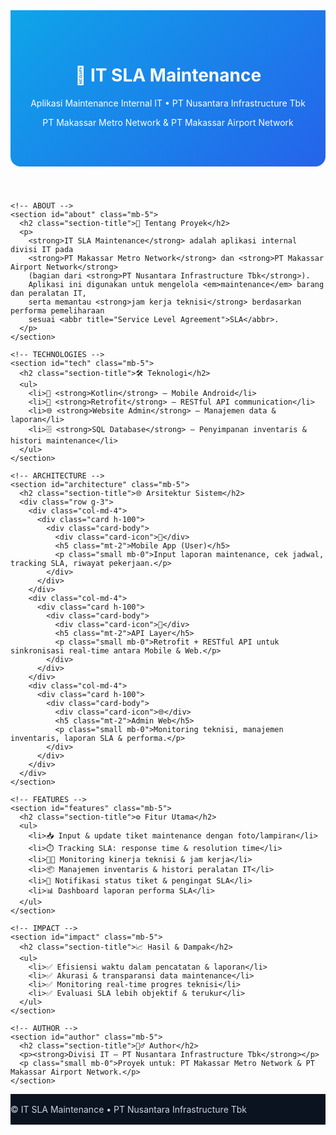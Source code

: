 <!doctype html>
<html lang="id">
<head>
  <meta charset="utf-8">
  <meta name="viewport" content="width=device-width, initial-scale=1">
  <title>IT SLA Maintenance – PT Nusantara Infrastructure Tbk</title>
  <link href="https://cdn.jsdelivr.net/npm/bootstrap@5.3.3/dist/css/bootstrap.min.css" rel="stylesheet">
  <style>
    .hero {
      background: linear-gradient(135deg, #0ea5e9, #2563eb);
      color: #fff;
      padding: 3rem 0;
      border-bottom-left-radius: 1rem;
      border-bottom-right-radius: 1rem;
    }
    .section-title { font-weight: 700; margin-bottom: 1rem; }
    .card-icon { font-size: 1.5rem; }
    .footer { background: #0b1220; color: #cbd5e1; padding: 1rem 0; }
  </style>
</head>
<body>

  <!-- HERO -->
  <header class="hero text-center">
    <div class="container">
      <h1 class="fw-bold">🔧 IT SLA Maintenance</h1>
      <p class="lead mb-0">Aplikasi Maintenance Internal IT • PT Nusantara Infrastructure Tbk</p>
      <p class="small">PT Makassar Metro Network & PT Makassar Airport Network</p>
    </div>
  </header>

  <main class="container my-5">

    <!-- ABOUT -->
    <section id="about" class="mb-5">
      <h2 class="section-title">📌 Tentang Proyek</h2>
      <p>
        <strong>IT SLA Maintenance</strong> adalah aplikasi internal divisi IT pada 
        <strong>PT Makassar Metro Network</strong> dan <strong>PT Makassar Airport Network</strong> 
        (bagian dari <strong>PT Nusantara Infrastructure Tbk</strong>). 
        Aplikasi ini digunakan untuk mengelola <em>maintenance</em> barang dan peralatan IT, 
        serta memantau <strong>jam kerja teknisi</strong> berdasarkan performa pemeliharaan 
        sesuai <abbr title="Service Level Agreement">SLA</abbr>.
      </p>
    </section>

    <!-- TECHNOLOGIES -->
    <section id="tech" class="mb-5">
      <h2 class="section-title">🛠️ Teknologi</h2>
      <ul>
        <li>📱 <strong>Kotlin</strong> – Mobile Android</li>
        <li>🔗 <strong>Retrofit</strong> – RESTful API communication</li>
        <li>🌐 <strong>Website Admin</strong> – Manajemen data & laporan</li>
        <li>🗄️ <strong>SQL Database</strong> – Penyimpanan inventaris & histori maintenance</li>
      </ul>
    </section>

    <!-- ARCHITECTURE -->
    <section id="architecture" class="mb-5">
      <h2 class="section-title">🌐 Arsitektur Sistem</h2>
      <div class="row g-3">
        <div class="col-md-4">
          <div class="card h-100">
            <div class="card-body">
              <div class="card-icon">📱</div>
              <h5 class="mt-2">Mobile App (User)</h5>
              <p class="small mb-0">Input laporan maintenance, cek jadwal, tracking SLA, riwayat pekerjaan.</p>
            </div>
          </div>
        </div>
        <div class="col-md-4">
          <div class="card h-100">
            <div class="card-body">
              <div class="card-icon">🔗</div>
              <h5 class="mt-2">API Layer</h5>
              <p class="small mb-0">Retrofit + RESTful API untuk sinkronisasi real-time antara Mobile & Web.</p>
            </div>
          </div>
        </div>
        <div class="col-md-4">
          <div class="card h-100">
            <div class="card-body">
              <div class="card-icon">🌐</div>
              <h5 class="mt-2">Admin Web</h5>
              <p class="small mb-0">Monitoring teknisi, manajemen inventaris, laporan SLA & performa.</p>
            </div>
          </div>
        </div>
      </div>
    </section>

    <!-- FEATURES -->
    <section id="features" class="mb-5">
      <h2 class="section-title">⚙️ Fitur Utama</h2>
      <ul>
        <li>📥 Input & update tiket maintenance dengan foto/lampiran</li>
        <li>⏱️ Tracking SLA: response time & resolution time</li>
        <li>👨‍🔧 Monitoring kinerja teknisi & jam kerja</li>
        <li>📦 Manajemen inventaris & histori peralatan IT</li>
        <li>🔔 Notifikasi status tiket & pengingat SLA</li>
        <li>📊 Dashboard laporan performa SLA</li>
      </ul>
    </section>

    <!-- IMPACT -->
    <section id="impact" class="mb-5">
      <h2 class="section-title">📈 Hasil & Dampak</h2>
      <ul>
        <li>✅ Efisiensi waktu dalam pencatatan & laporan</li>
        <li>✅ Akurasi & transparansi data maintenance</li>
        <li>✅ Monitoring real-time progres teknisi</li>
        <li>✅ Evaluasi SLA lebih objektif & terukur</li>
      </ul>
    </section>

    <!-- AUTHOR -->
    <section id="author" class="mb-5">
      <h2 class="section-title">🙋‍♂️ Author</h2>
      <p><strong>Divisi IT – PT Nusantara Infrastructure Tbk</strong></p>
      <p class="small mb-0">Proyek untuk: PT Makassar Metro Network & PT Makassar Airport Network.</p>
    </section>

  </main>

  <footer class="footer text-center">
    <div class="container small">
      © <span id="year"></span> IT SLA Maintenance • PT Nusantara Infrastructure Tbk
    </div>
  </footer>

  <script>
    document.getElementById('year').textContent = new Date().getFullYear();
  </script>
</body>
</html>
